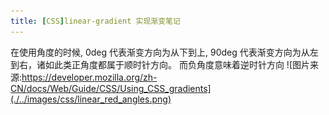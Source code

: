 ```yaml
---
title: [CSS]linear-gradient 实现渐变笔记
---
```

在使用角度的时候, 0deg 代表渐变方向为从下到上, 90deg 代表渐变方向为从左到右，诸如此类正角度都属于顺时针方向。 而负角度意味着逆时针方向
![图片来源:https://developer.mozilla.org/zh-CN/docs/Web/Guide/CSS/Using_CSS_gradients](./../images/css/linear_red_angles.png)

